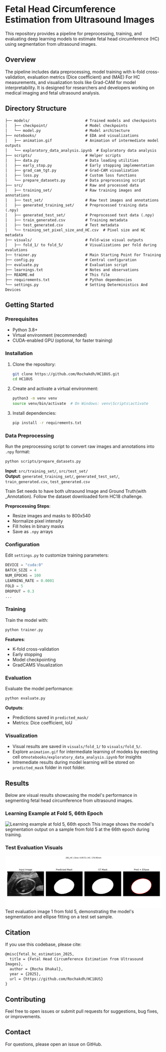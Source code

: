 # Fetal Head Circumference Estimation from Ultrasound Images

This repository provides a pipeline for preprocessing, training, and evaluating deep learning models to estimate fetal head circumference (HC) using segmentation from ultrasound images.

## Overview

The pipeline includes data preprocessing, model training with k-fold cross-validation, evaluation metrics (Dice coefficient) and (MAE) For HC measurements, and visualization tools like Grad-CAM for model interpretability. It is designed for researchers and developers working on medical imaging and fetal ultrasound analysis.

## Directory Structure

```
├── models/                         # Trained models and checkpoints
│   ├── checkpoint/                 # Model checkpoints
│   └── model.py                    # Model architecture
├── notebooks/                      # EDA and visualizations
│   ├── animation.gif               # Animation of intermediate model outputs
│   └── exploratory_data_analysis.ipynb  # Exploratory data analysis
├── scripts/                        # Helper scripts
│   ├── data.py                     # Data loading utilities
│   ├── early_stop.py               # Early stopping implementation
│   ├── grad_cam_tgt.py             # Grad-CAM visualization
│   ├── loss.py                     # Custom loss functions
│   └── prepare_datasets.py         # Data preprocessing script
├── src/                            # Raw and processed data
│   ├── training_set/               # Raw training images and annotations
│   ├── test_set/                   # Raw test images and annotations
│   ├── generated_training_set/     # Preprocessed training data (.npy)
│   ├── generated_test_set/         # Preprocessed test data (.npy)
│   ├── train_generated.csv         # Training metadata
│   ├── test_generated.csv          # Test metadata
│   └── training_set_pixel_size_and_HC.csv  # Pixel size and HC metadata
├── visuals/                        # Fold-wise visual outputs
│   ├── fold_1/ to fold_5/          # Visualizations per fold during evalutions
├── trainer.py                      # Main Starting Point For Training
├── config.py                       # Central configuration
├── evaluate.py                     # Evaluation script
├── learnings.txt                   # Notes and observations
├── README.md                       # This file
├── requirements.txt                # Python dependencies
└── settings.py                     # Setting Deterministics And Devices
```

## Getting Started

### Prerequisites

- Python 3.8+
- Virtual environment (recommended)
- CUDA-enabled GPU (optional, for faster training)

### Installation

1. Clone the repository:
   ```bash
   git clone https://github.com/Rochakdh/HC18US.git
   cd HC18US
   ```

2. Create and activate a virtual environment:
   ```bash
   python3 -m venv venv
   source venv/bin/activate  # On Windows: venv\Scripts\activate
   ```

3. Install dependencies:
   ```bash
   pip install -r requirements.txt
   ```

### Data Preprocessing

Run the preprocessing script to convert raw images and annotations into `.npy` format:
```bash
python scripts/prepare_datasets.py
```

**Input**: `src/training_set/`, `src/test_set/`  
**Output**: `generated_training_set/`, `generated_test_set/`, `train_generated.csv`, `test_generated.csv`

Train Set needs to have both ultraound Image and Ground Truth(with _Annotation). Follow the dataset downloaded form HC18 challenge.



**Preprocessing Steps**:
- Resize images and masks to 800x540
- Normalize pixel intensity
- Fill holes in binary masks
- Save as `.npy` arrays

### Configuration

Edit `settings.py` to customize training parameters:
```python
DEVICE = "cuda:0"
BATCH_SIZE = 4
NUM_EPOCHS = 100
LEARNING_RATE = 0.0001
FOLD = 5
DROPOUT = 0.3
...
```

### Training

Train the model with:
```bash
python trainer.py
```

**Features**:
- K-fold cross-validation
- Early stopping
- Model checkpointing
- GradCAMS Visualization

### Evaluation

Evaluate the model performance:
```bash
python evaluate.py
```

**Outputs**:
- Predictions saved in `predicted_mask/`
- Metrics: Dice coefficient, IoU

### Visualization

- Visual results are saved in `visuals/fold_1/` to `visuals/fold_5/`.
- Explore `animation.gif` for intermediate learning of modeks by execting cell on`notebooks/exploratory_data_analysis.ipynb` for insights
- Intremediate results during model learning will be stored on `predicted_mask` folder in root folder.


## Results

Below are visual results showcasing the model's performance in segmenting fetal head circumference from ultrasound images.

### Learning Example at Fold 5, 66th Epoch
![Learning example at fold 5, 66th epoch](predictions_with_cam_epoch_66.png)
This image shows the model's segmentation output on a sample from fold 5 at the 66th epoch during training.

### Test Evaluation Visuals
![Test evaluation](visuals/fold_1/281_HC_result.png)
Test evaluation image 1 from fold 5, demonstrating the model's segmentation and ellipse fitting on a test set sample.



## Citation

If you use this codebase, please cite:
```
@misc{fetal_hc_estimation_2025,
  title = {Fetal Head Circumference Estimation from Ultrasound Images},
  author = {Rocha Dhakal},
  year = {2025},
  url = {https://github.com/Rochakdh/HC18US}
}
```

## Contributing

Feel free to open issues or submit pull requests for suggestions, bug fixes, or improvements.

## Contact

For questions, please open an issue on GitHub.
